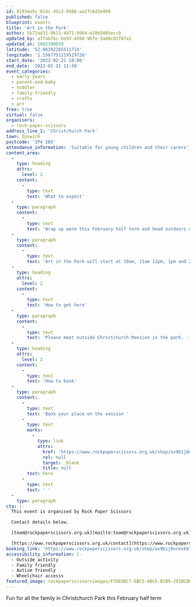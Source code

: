 ```yaml
---
id: 9193ea5c-014c-45c3-9386-ae27c6d3e949
published: false
blueprint: events
title: 'Art in the Park'
author: 5b72ad31-9613-4471-9564-e28d5005ecc0
updated_by: a7fabfbc-be93-4390-9bfe-3a08c02f87a1
updated_at: 1662390659
latitude: '52.06392285511714'
longitude: '1.1567751119529726'
start_date: '2022-02-21 10:00'
end_date: '2022-02-21 11:30'
event_categories:
  - early-years
  - parent-and-baby
  - toddler
  - family-friendly
  - crafts
  - art
free: true
virtual: false
organisers:
  - rock-paper-scissors
address_line_1: 'Christchurch Park'
town: Ipswich
postcode: 'IP4 2BX'
attendance_information: 'Suitable for young children and their carers'
content_area:
  -
    type: heading
    attrs:
      level: 2
    content:
      -
        type: text
        text: 'What to expect'
  -
    type: paragraph
    content:
      -
        type: text
        text: 'Wrap up warm this February half term and head outdoors with Rock Paper Scissors. Meet outside Christchurch Mansion in Christchurch park and go on a making journey. Using animal and nature themes, there will be fun for all the family.  There will be a short walk to draw and paint, collect nature finds and then come back to the front of the mansion to do some more creating!'
  -
    type: paragraph
    content:
      -
        type: text
        text: 'Art in the Park will start at 10am, 11am 12pm, 1pm and 2pm and each session will run for approximately 90 minutes. '
  -
    type: heading
    attrs:
      level: 2
    content:
      -
        type: text
        text: 'How to get here'
  -
    type: paragraph
    content:
      -
        type: text
        text: 'Please meet outside Christchurch Mansion in the park. '
  -
    type: heading
    attrs:
      level: 2
    content:
      -
        type: text
        text: 'How to book'
  -
    type: paragraph
    content:
      -
        type: text
        text: 'Book your place on the session '
      -
        type: text
        marks:
          -
            type: link
            attrs:
              href: 'https://www.rockpaperscissors.org.uk/shop/av9bij0orevkb7ebilw464r6zpnm4d'
              rel: null
              target: _blank
              title: null
        text: here
      -
        type: text
        text: ' '
  -
    type: paragraph
cta: |-
  This event is organised by Rock Paper Scissors

  Contact details below.

  [team@rockpaperscissors.org.uk](mailto:team@rockpaperscissors.org.uk)

  [https://www.rockpaperscissors.org.uk/contact](https://www.rockpaperscissors.org.uk/contact)
booking_link: 'https://www.rockpaperscissors.org.uk/shop/av9bij0orevkb7ebilw464r6zpnm4d'
accessibility_information: |-
  - Outside activity 
  - Family friendly
  - Autism friendly
  - Wheelchair accesss
featured_image: rockpaperscissorsimages/F7D83BC7-6BC5-4BC5-BCB9-291BC8B56A60.jpeg
---
```

Fun for all the family in Christchurch Park this February half term